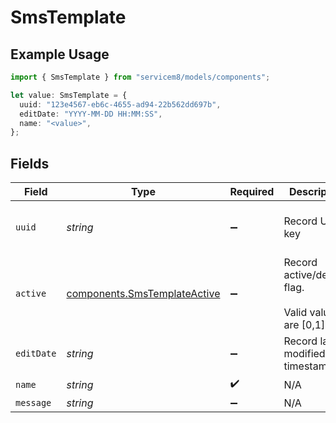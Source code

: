 # SmsTemplate

## Example Usage

```typescript
import { SmsTemplate } from "servicem8/models/components";

let value: SmsTemplate = {
  uuid: "123e4567-eb6c-4655-ad94-22b562dd697b",
  editDate: "YYYY-MM-DD HH:MM:SS",
  name: "<value>",
};
```

## Fields

| Field                                                                        | Type                                                                         | Required                                                                     | Description                                                                  | Example                                                                      |
| ---------------------------------------------------------------------------- | ---------------------------------------------------------------------------- | ---------------------------------------------------------------------------- | ---------------------------------------------------------------------------- | ---------------------------------------------------------------------------- |
| `uuid`                                                                       | *string*                                                                     | :heavy_minus_sign:                                                           | Record UUID key                                                              | 123e4567-eb6c-4655-ad94-22b562dd697b                                         |
| `active`                                                                     | [components.SmsTemplateActive](../../models/components/smstemplateactive.md) | :heavy_minus_sign:                                                           | Record active/deleted flag. <br/><br/>Valid values are [0,1]                 |                                                                              |
| `editDate`                                                                   | *string*                                                                     | :heavy_minus_sign:                                                           | Record last modified timestamp                                               | YYYY-MM-DD HH:MM:SS                                                          |
| `name`                                                                       | *string*                                                                     | :heavy_check_mark:                                                           | N/A                                                                          |                                                                              |
| `message`                                                                    | *string*                                                                     | :heavy_minus_sign:                                                           | N/A                                                                          |                                                                              |